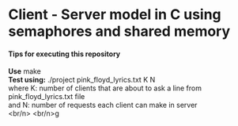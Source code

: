 # Client - Server model in C using semaphores and shared memory

#### Tips for executing this repository
**Use** make <br/>
**Test using:** ./project pink_floyd_lyrics.txt  K  N <br/>
where K: number of clients that are about to ask a line from pink_floyd_lyrics.txt file <br/>
and   N: number of requests each client can make in server <br/>
<br/n>
<br/n>g


